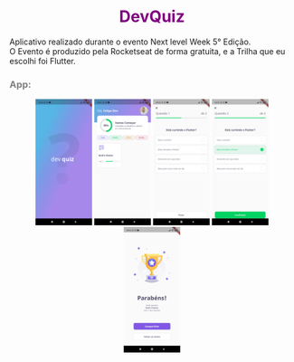 <h1 style="color:purple" align="center"> DevQuiz</h1>
<p>Aplicativo realizado durante o evento Next level Week 5° Edição.<br> O Evento é produzido pela Rocketseat de forma gratuita, e a Trilha que eu escolhi foi Flutter.</p>

<h3 style="color:grey">App:</h3>

<div align="center">
    <img src="/images/splash.jpg" width="100px">
    <img src="/images/Home.jpg" width="100px">
    <img src="/images/Quiz.jpg" width="100px">
    <img src="/images/Quiz_question2.jpg" width="100px">
    <img src="/images/Quiz_result .jpg" width="100px">
</div>
